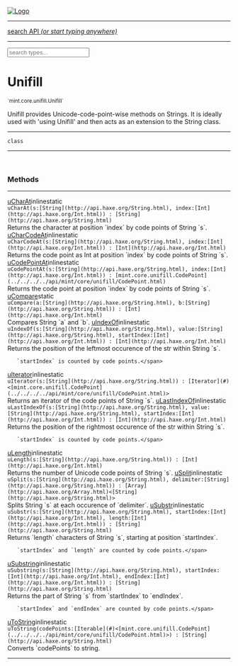 
[![Logo](../../../../images/logo.png)](../../../../api/index.html)

<hr/>
<a href="#" id="search_bar" onclick="return;"><div> search API <em>(or start typing anywhere)</em> </div></a>
<hr/>

<script src="../../../../js/omnibar.js"> </script>
<link rel="stylesheet" type="text/css" href="../../../../css/omnibar.css" media="all">

<div id="omnibar"> <a href="#" onclick="return" id="omnibar_close"></a> <input id="omnibar_text" type="text" placeholder="search types..."></input></div>
<script  id="typelist" data-relpath="../../../../" data-types="mint.Button,mint.ButtonOptions,mint.Canvas,mint.CanvasOptions,mint.Checkbox,mint.CheckboxOptions,mint.ChildBounds,mint.Control,mint.ControlOptions,mint.Dropdown,mint.DropdownOptions,mint.Image,mint.ImageOptions,mint.KeySignal,mint.Label,mint.LabelOptions,mint.List,mint.ListOptions,mint.MouseSignal,mint.Panel,mint.PanelOptions,mint.Progress,mint.ProgressOptions,mint.Scroll,mint.ScrollOptions,mint.Slider,mint.SliderOptions,mint.TextEdit,mint.TextEditOptions,mint.TextSignal,mint.Window,mint.WindowOptions,mint.core.Macros,mint.core.Signal,mint.core.unifill.CodePoint,mint.core.unifill.CodePointIter,mint.core.unifill.Exception,mint.core.unifill.InternalEncoding,mint.core.unifill.InternalEncodingBackwardIter,mint.core.unifill.InternalEncodingIter,mint.core.unifill.Unicode,mint.core.unifill.Unifill,mint.core.unifill.Utf,mint.core.unifill.Utf16,mint.core.unifill.Utf32,mint.core.unifill.Utf8,mint.core.unifill.UtfIter,mint.core.unifill.UtfTools,mint.core.unifill._CodePoint.CodePoint_Impl_,mint.core.unifill._InternalEncoding.UtfX,mint.core.unifill._Utf16.StringU16,mint.core.unifill._Utf16.StringU16Buffer,mint.core.unifill._Utf16.StringU16Buffer_Impl_,mint.core.unifill._Utf16.StringU16_Impl_,mint.core.unifill._Utf16.Utf16Impl,mint.core.unifill._Utf8.StringU8,mint.core.unifill._Utf8.StringU8_Impl_,mint.core.unifill._Utf8.Utf8Impl,mint.layout.margins.AnchorType,mint.layout.margins.Layouts,mint.layout.margins.MarginTarget,mint.layout.margins.MarginType,mint.layout.margins.Margins,mint.layout.margins.SizeTarget,mint.layout.margins._Margins.Anchor,mint.layout.margins._Margins.AnchorType_Impl_,mint.layout.margins._Margins.Margin,mint.layout.margins._Margins.MarginTarget_Impl_,mint.layout.margins._Margins.MarginType_Impl_,mint.layout.margins._Margins.SizeTarget_Impl_,mint.layout.margins._Margins.Sizer,mint.render.Render,mint.render.Renderer,mint.render.Rendering,mint.render.luxe.Button,mint.render.luxe.Canvas,mint.render.luxe.Checkbox,mint.render.luxe.Convert,mint.render.luxe.Dropdown,mint.render.luxe.Image,mint.render.luxe.Label,mint.render.luxe.List,mint.render.luxe.LuxeMintRender,mint.render.luxe.Panel,mint.render.luxe.Progress,mint.render.luxe.Scroll,mint.render.luxe.Slider,mint.render.luxe.TextEdit,mint.render.luxe.Window,mint.render.luxe._Button.LuxeMintButtonOptions,mint.render.luxe._Canvas.LuxeMintCanvasOptions,mint.render.luxe._Checkbox.LuxeMintCheckboxOptions,mint.render.luxe._Dropdown.LuxeMintDropdownOptions,mint.render.luxe._Image.LuxeMintImageOptions,mint.render.luxe._Label.LuxeMintLabelOptions,mint.render.luxe._List.LuxeMintListOptions,mint.render.luxe._Panel.LuxeMintPanelOptions,mint.render.luxe._Progress.LuxeMintProgressOptions,mint.render.luxe._Scroll.LuxeMintScrollOptions,mint.render.luxe._Slider.LuxeMintSliderOptions,mint.render.luxe._TextEdit.LuxeMintTextEditOptions,mint.render.luxe._Window.LuxeMintWindowOptions,mint.types.Helper,mint.types.InteractState,mint.types.KeyCode,mint.types.KeyEvent,mint.types.ModState,mint.types.MouseButton,mint.types.MouseEvent,mint.types.TextAlign,mint.types.TextEvent,mint.types.TextEventType,mint.types._Types.InteractState_Impl_,mint.types._Types.KeyCode_Impl_,mint.types._Types.MouseButton_Impl_,mint.types._Types.TextAlign_Impl_"></script>


<h1>Unifill</h1>
<small>`mint.core.unifill.Unifill`</small>

Unifill provides Unicode-code-point-wise methods on Strings. It is
   ideally used with 'using Unifill' and then acts as an extension to
   the String class.

<hr/>

`class`
<hr/>


&nbsp;
&nbsp;






<h3>Methods</h3> <hr/><span class="method apipage">
            <a name="uCharAt"><a class="lift" href="#uCharAt">uCharAt</a></a><span class="inline-block static">inline</span><span class="inline-block static">static</span><div class="clear"></div>
            <code class="signature apipage">uCharAt(s:[String](http://api.haxe.org/String.html)<span></span>, index:[Int](http://api.haxe.org/Int.html)<span></span>) : [String](http://api.haxe.org/String.html)</code><br/><span class="small_desc_flat">Returns the character at position `index` by code points of String `s`.</span>


</span>
<span class="method apipage">
            <a name="uCharCodeAt"><a class="lift" href="#uCharCodeAt">uCharCodeAt</a></a><span class="inline-block static">inline</span><span class="inline-block static">static</span><div class="clear"></div>
            <code class="signature apipage">uCharCodeAt(s:[String](http://api.haxe.org/String.html)<span></span>, index:[Int](http://api.haxe.org/Int.html)<span></span>) : [Int](http://api.haxe.org/Int.html)</code><br/><span class="small_desc_flat">Returns the code point as Int at position `index` by code points of String `s`.</span>


</span>
<span class="method apipage">
            <a name="uCodePointAt"><a class="lift" href="#uCodePointAt">uCodePointAt</a></a><span class="inline-block static">inline</span><span class="inline-block static">static</span><div class="clear"></div>
            <code class="signature apipage">uCodePointAt(s:[String](http://api.haxe.org/String.html)<span></span>, index:[Int](http://api.haxe.org/Int.html)<span></span>) : [mint.core.unifill.CodePoint](../../../../api/mint/core/unifill/CodePoint.html)</code><br/><span class="small_desc_flat">Returns the code point at position `index` by code points of String `s`.</span>


</span>
<span class="method apipage">
            <a name="uCompare"><a class="lift" href="#uCompare">uCompare</a></a><span class="inline-block static">static</span><div class="clear"></div>
            <code class="signature apipage">uCompare(a:[String](http://api.haxe.org/String.html)<span></span>, b:[String](http://api.haxe.org/String.html)<span></span>) : [Int](http://api.haxe.org/Int.html)</code><br/><span class="small_desc_flat">Compares String `a` and `b`.</span>


</span>
<span class="method apipage">
            <a name="uIndexOf"><a class="lift" href="#uIndexOf">uIndexOf</a></a><span class="inline-block static">inline</span><span class="inline-block static">static</span><div class="clear"></div>
            <code class="signature apipage">uIndexOf(s:[String](http://api.haxe.org/String.html)<span></span>, value:[String](http://api.haxe.org/String.html)<span></span>, startIndex:[Int](http://api.haxe.org/Int.html)<span></span>) : [Int](http://api.haxe.org/Int.html)</code><br/><span class="small_desc_flat">Returns the position of the leftmost occurence of the str within String `s`.

       `startIndex` is counted by code points.</span>


</span>
<span class="method apipage">
            <a name="uIterator"><a class="lift" href="#uIterator">uIterator</a></a><span class="inline-block static">inline</span><span class="inline-block static">static</span><div class="clear"></div>
            <code class="signature apipage">uIterator(s:[String](http://api.haxe.org/String.html)<span></span>) : [Iterator](#)&lt;[mint.core.unifill.CodePoint](../../../../api/mint/core/unifill/CodePoint.html)&gt;</code><br/><span class="small_desc_flat">Returns an iterator of the code points of String `s`.</span>


</span>
<span class="method apipage">
            <a name="uLastIndexOf"><a class="lift" href="#uLastIndexOf">uLastIndexOf</a></a><span class="inline-block static">inline</span><span class="inline-block static">static</span><div class="clear"></div>
            <code class="signature apipage">uLastIndexOf(s:[String](http://api.haxe.org/String.html)<span></span>, value:[String](http://api.haxe.org/String.html)<span></span>, startIndex:[Int](http://api.haxe.org/Int.html)<span></span>) : [Int](http://api.haxe.org/Int.html)</code><br/><span class="small_desc_flat">Returns the position of the rightmost occurence of the str within String `s`.

       `startIndex` is counted by code points.</span>


</span>
<span class="method apipage">
            <a name="uLength"><a class="lift" href="#uLength">uLength</a></a><span class="inline-block static">inline</span><span class="inline-block static">static</span><div class="clear"></div>
            <code class="signature apipage">uLength(s:[String](http://api.haxe.org/String.html)<span></span>) : [Int](http://api.haxe.org/Int.html)</code><br/><span class="small_desc_flat">Returns the number of Unicode code points of String `s`.</span>


</span>
<span class="method apipage">
            <a name="uSplit"><a class="lift" href="#uSplit">uSplit</a></a><span class="inline-block static">inline</span><span class="inline-block static">static</span><div class="clear"></div>
            <code class="signature apipage">uSplit(s:[String](http://api.haxe.org/String.html)<span></span>, delimiter:[String](http://api.haxe.org/String.html)<span></span>) : [Array](http://api.haxe.org/Array.html)&lt;[String](http://api.haxe.org/String.html)&gt;</code><br/><span class="small_desc_flat">Splits String `s` at each occurence of `delimiter`.</span>


</span>
<span class="method apipage">
            <a name="uSubstr"><a class="lift" href="#uSubstr">uSubstr</a></a><span class="inline-block static">inline</span><span class="inline-block static">static</span><div class="clear"></div>
            <code class="signature apipage">uSubstr(s:[String](http://api.haxe.org/String.html)<span></span>, startIndex:[Int](http://api.haxe.org/Int.html)<span></span>, length:[Int](http://api.haxe.org/Int.html)<span></span>) : [String](http://api.haxe.org/String.html)</code><br/><span class="small_desc_flat">Returns `length` characters of String `s`, starting at position `startIndex`.

       `startIndex` and `length` are counted by code points.</span>


</span>
<span class="method apipage">
            <a name="uSubstring"><a class="lift" href="#uSubstring">uSubstring</a></a><span class="inline-block static">inline</span><span class="inline-block static">static</span><div class="clear"></div>
            <code class="signature apipage">uSubstring(s:[String](http://api.haxe.org/String.html)<span></span>, startIndex:[Int](http://api.haxe.org/Int.html)<span></span>, endIndex:[Int](http://api.haxe.org/Int.html)<span></span>) : [String](http://api.haxe.org/String.html)</code><br/><span class="small_desc_flat">Returns the part of String `s` from `startIndex` to `endIndex`.

       `startIndex` and `endIndex` are counted by code points.</span>


</span>
<span class="method apipage">
            <a name="uToString"><a class="lift" href="#uToString">uToString</a></a><span class="inline-block static">inline</span><span class="inline-block static">static</span><div class="clear"></div>
            <code class="signature apipage">uToString(codePoints:[Iterable](#)&lt;[mint.core.unifill.CodePoint](../../../../api/mint/core/unifill/CodePoint.html)&gt;<span></span>) : [String](http://api.haxe.org/String.html)</code><br/><span class="small_desc_flat">Converts `codePoints` to string.</span>


</span>



<hr/>

&nbsp;
&nbsp;
&nbsp;
&nbsp;